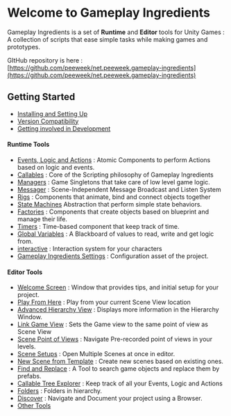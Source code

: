# Welcome to Gameplay Ingredients

Gameplay Ingredients is a set of **Runtime** and **Editor** tools for Unity Games : A collection of scripts that ease simple tasks while making games and prototypes.

GItHub repository is here : [https://github.com/peeweek/net.peeweek.gameplay-ingredients](https://github.com/peeweek/net.peeweek.gameplay-ingredients)

## Getting Started

* [Installing and Setting Up](install.md)
* [Version Compatibility](versions.md)
* [Getting involved in Development](engage.md)

#### Runtime Tools

* [Events, Logic and Actions](events-logic-actions.md) : Atomic Components to perform Actions based on logic and events.
* [Callables](callable.md) : Core of the Scripting philosophy of Gameplay Ingredients
* [Managers](managers.md) : Game Singletons that take care of low level game logic.
* [Messager](messager.md) : Scene-Independent Message Broadcast and Listen System
* [Rigs](rigs.md) : Components that animate, bind and connect objects together 
* [State Machines](state-machines.md) Abstraction that perform simple state behaviors.
* [Factories](factories.md) : Components that create objects based on blueprint and manage their life. 
* [Timers](timers.md) : Time-based component that keep track of time.
* [Global Variables](globals.md) : A Blackboard of values to read, write and get logic from.
* [interactive](interactive.md) : Interaction system for your characters
* [Gameplay Ingredients Settings](settings.md) : Configuration asset of the project.

#### Editor Tools

* [Welcome Screen](welcome-screen.md) : Window that provides tips, and initial setup for your project.
* [Play From Here](play-from-here.md)  : Play from your current Scene View location
* [Advanced Hierarchy View](hierarchy-hints.md) : Displays more information in the Hierarchy Window.
* [Link Game View](link-game-view.md) : Sets the Game view to the same point of view as Scene View
* [Scene Point of Views](scene-pov.md) : Navigate Pre-recorded point of views in your levels.
* [Scene Setups](scene-setups.md) : Open Multiple Scenes at once in editor.
* [New Scene from Template](new-scene-from-template.md) : Create new scenes based on existing ones.
* [Find and Replace](find-and-replace.md) : A Tool to search game objects and replace them by prefabs.
* [Callable Tree Explorer](callable-tree-explorer.md) : Keep track of all your Events, Logic and Actions
* [Folders](folders.md) : Folders in hierarchy.
* [Discover](discover.md) : Navigate and Document your project using a Browser.
* [Other Tools](editor-other.md)  
